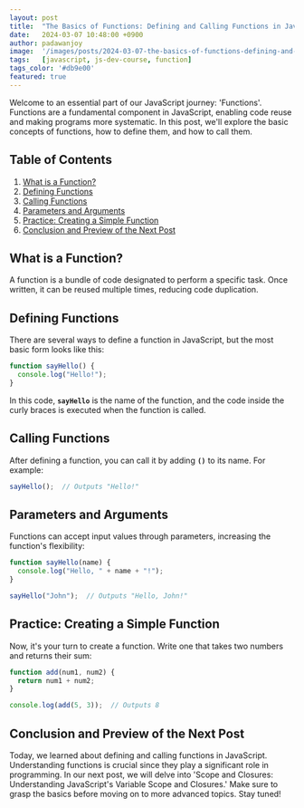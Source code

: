 ```yaml
---
layout: post
title:  "The Basics of Functions: Defining and Calling Functions in JavaScript"
date:   2024-03-07 10:48:00 +0900
author: padawanjoy
image:  '/images/posts/2024-03-07-the-basics-of-functions-defining-and-calling-functions-in-javascript/01.webp'
tags:   [javascript, js-dev-course, function]
tags_color: '#db9e00'
featured: true
---
```

Welcome to an essential part of our JavaScript journey: 'Functions'. Functions are a fundamental component in JavaScript, enabling code reuse and making programs more systematic. In this post, we'll explore the basic concepts of functions, how to define them, and how to call them.

## Table of Contents
1. [What is a Function?](#what-is-a-function)
2. [Defining Functions](#defining-functions)
3. [Calling Functions](#calling-functions)
4. [Parameters and Arguments](#parameters-and-arguments)
5. [Practice: Creating a Simple Function](#practice-creating-a-simple-function)
6. [Conclusion and Preview of the Next Post](#conclusion-and-preview-of-the-next-post)

## What is a Function?
A function is a bundle of code designated to perform a specific task. Once written, it can be reused multiple times, reducing code duplication.

## Defining Functions
There are several ways to define a function in JavaScript, but the most basic form looks like this:

```javascript
function sayHello() {
  console.log("Hello!");
}
```

In this code, **`sayHello`** is the name of the function, and the code inside the curly braces is executed when the function is called.

## Calling Functions
After defining a function, you can call it by adding **`()`** to its name. For example:

```javascript
sayHello();  // Outputs "Hello!"
```

## Parameters and Arguments
Functions can accept input values through parameters, increasing the function's flexibility:

```javascript
function sayHello(name) {
  console.log("Hello, " + name + "!");
}

sayHello("John");  // Outputs "Hello, John!"
```

## Practice: Creating a Simple Function
Now, it's your turn to create a function. Write one that takes two numbers and returns their sum:

```javascript
function add(num1, num2) {
  return num1 + num2;
}

console.log(add(5, 3));  // Outputs 8
```

## Conclusion and Preview of the Next Post
Today, we learned about defining and calling functions in JavaScript. Understanding functions is crucial since they play a significant role in programming. In our next post, we will delve into 'Scope and Closures: Understanding JavaScript's Variable Scope and Closures.' Make sure to grasp the basics before moving on to more advanced topics. Stay tuned!